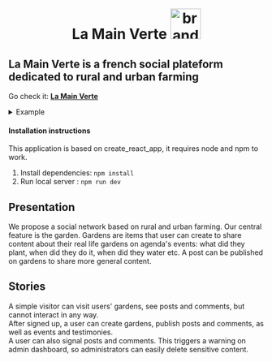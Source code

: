 <h1 align="center">
  <strong align="center">La Main Verte</strong>
  <a href="https://la-main-verte.herokuapp.com/"

  <img
    src="pictures.kitties.netlib.re/storage/lamainverte/brand.svg"          
    width="60px"
    height="60px"
    alt="brand logo">
  </a>
</h1>

## __La Main Verte__ is a french social plateform dedicated to rural and urban farming

Go check it: __[La Main Verte](https://la-main-verte.herokuapp.com/)__  
<details>
<summary>Example</summary>

flibustier [at] yopmail.com || azerty
</details>   

#### Installation instructions

This application is based on create_react_app, it requires node and npm to work.
1. Install dependencies: `npm install`
2. Run local server : `npm run dev`

## Presentation
We propose a social network based on rural and urban farming. Our central feature is the garden. Gardens are items that user can create to share content about their real life gardens on agenda's events: what did they plant, when did they do it, when did they water etc. A post can be published on gardens to share more general content.

## Stories
A simple visitor can visit users' gardens, see posts and comments, but cannot interact in any way.  
After signed up, a user can create gardens, publish posts and comments, as well as events and testimonies.  
A user can also signal posts and comments. This triggers a warning on admin dashboard, so administrators can easily delete sensitive content.
